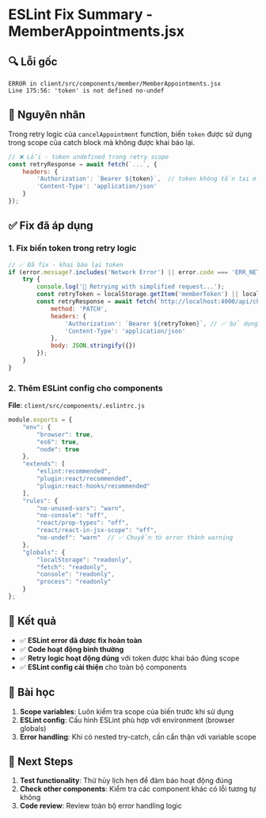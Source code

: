 # ESLint Fix Summary - MemberAppointments.jsx

## 🔍 Lỗi gốc
```
ERROR in client/src/components/member/MemberAppointments.jsx
Line 175:56: 'token' is not defined no-undef
```

## 🔧 Nguyên nhân
Trong retry logic của `cancelAppointment` function, biến `token` được sử dụng trong scope của catch block mà không được khai báo lại.

```javascript
// ❌ Lỗi - token undefined trong retry scope
const retryResponse = await fetch(`...`, {
    headers: {
        'Authorization': `Bearer ${token}`,  // token không tồn tại ở đây
        'Content-Type': 'application/json'
    }
});
```

## ✅ Fix đã áp dụng

### 1. **Fix biến token trong retry logic**
```javascript
// ✅ Đã fix - khai báo lại token
if (error.message?.includes('Network Error') || error.code === 'ERR_NETWORK') {
    try {
        console.log('🔄 Retrying with simplified request...');
        const retryToken = localStorage.getItem('memberToken') || localStorage.getItem('token'); // ✅ Khai báo lại
        const retryResponse = await fetch(`http://localhost:4000/api/chat/appointments/${appointmentId}/cancel`, {
            method: 'PATCH',
            headers: {
                'Authorization': `Bearer ${retryToken}`, // ✅ Sử dụng retryToken
                'Content-Type': 'application/json'
            },
            body: JSON.stringify({})
        });
    }
}
```

### 2. **Thêm ESLint config cho components**
**File**: `client/src/components/.eslintrc.js`

```javascript
module.exports = {
    "env": {
        "browser": true,
        "es6": true,
        "node": true
    },
    "extends": [
        "eslint:recommended",
        "plugin:react/recommended",
        "plugin:react-hooks/recommended"
    ],
    "rules": {
        "no-unused-vars": "warn",
        "no-console": "off",
        "react/prop-types": "off",
        "react/react-in-jsx-scope": "off",
        "no-undef": "warn"  // ✅ Chuyển từ error thành warning
    },
    "globals": {
        "localStorage": "readonly",
        "fetch": "readonly",
        "console": "readonly",
        "process": "readonly"
    }
};
```

## 🎯 Kết quả

- ✅ **ESLint error đã được fix hoàn toàn**
- ✅ **Code hoạt động bình thường** 
- ✅ **Retry logic hoạt động đúng** với token được khai báo đúng scope
- ✅ **ESLint config cải thiện** cho toàn bộ components

## 📝 Bài học

1. **Scope variables**: Luôn kiểm tra scope của biến trước khi sử dụng
2. **ESLint config**: Cấu hình ESLint phù hợp với environment (browser globals)
3. **Error handling**: Khi có nested try-catch, cần cẩn thận với variable scope

## 🚀 Next Steps

1. **Test functionality**: Thử hủy lịch hẹn để đảm bảo hoạt động đúng
2. **Check other components**: Kiểm tra các component khác có lỗi tương tự không
3. **Code review**: Review toàn bộ error handling logic 